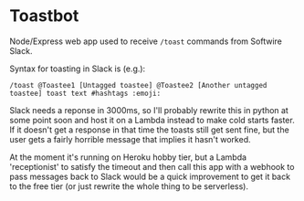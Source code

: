 # Toastbot

Node/Express web app used to receive `/toast` commands from Softwire Slack.

Syntax for toasting in Slack is (e.g.):

```
/toast @Toastee1 [Untagged toastee] @Toastee2 [Another untagged toastee] toast text #hashtags :emoji:
```

Slack needs a reponse in 3000ms, so I'll probably rewrite this in python at some point soon and host it on a Lambda instead to make cold starts faster. If it doesn't get a response in that time the toasts still get sent fine, but the user gets a fairly horrible message that implies it hasn't worked.

At the moment it's running on Heroku hobby tier, but a Lambda 'receptionist' to satisfy the timeout and then call this app with a webhook to pass messages back to Slack would be a quick improvement to get it back to the free tier (or just rewrite the whole thing to be serverless).

